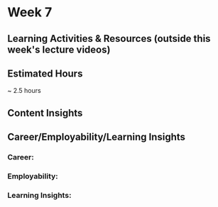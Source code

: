 # Week 7

## Learning Activities & Resources (outside this week's lecture videos)

## Estimated Hours
~ 2.5 hours

## Content Insights



## Career/Employability/Learning Insights

### Career:

### Employability:


### Learning Insights:
